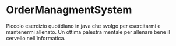 # OrderManagmentSystem
Piccolo esercizio quotidiano in java che svolgo per esercitarmi e mantenermi allenato. Un ottima palestra mentale per allenare bene il cervello nell'informatica.
